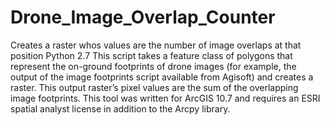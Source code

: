 # Drone_Image_Overlap_Counter
Creates a raster whos values are the number of image overlaps at that position
Python 2.7
This script takes a feature class of polygons that represent the on-ground footprints of drone images (for example, the output of the image footprints script available from Agisoft) and creates a raster.  This output raster’s pixel values are the sum of the overlapping image footprints.
This tool was written for ArcGIS 10.7 and requires an ESRI spatial analyst license in addition to the Arcpy library.
